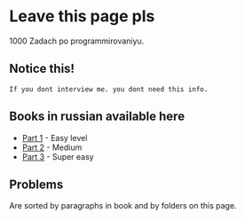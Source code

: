 # Leave this page pls

1000 Zadach po programmirovaniyu.

## Notice this!

```
If you dont interview me. you dont need this info.
```

## Books in russian available here

* [Part 1](https://github.com/ac1dloop/1000quizes/blob/master/1000_zadach_po_programmirovaniyu_Chast_I.pdf) - Easy level
* [Part 2](https://github.com/ac1dloop/1000quizes/blob/master/1000_zadach_po_programmirovaniyu_Chast_II.pdf) - Medium
* [Part 3](https://github.com/ac1dloop/1000quizes/blob/master/1000_zadach_po_programmirovaniyu_Chast_III_Tex.pdf) - Super easy

## Problems

Are sorted by paragraphs in book and by folders on this page.
